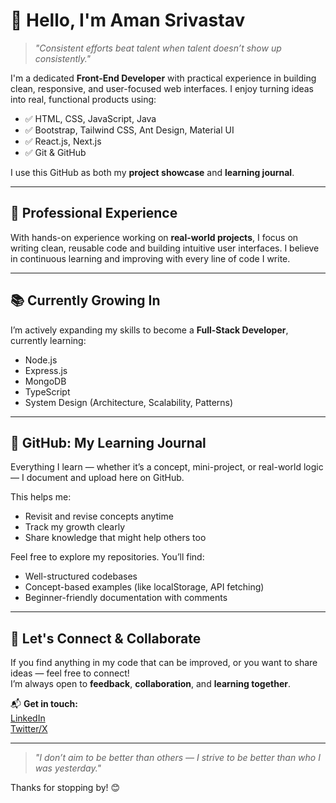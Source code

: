 # 🚀 Hello, I'm Aman Srivastav

> *"Consistent efforts beat talent when talent doesn’t show up consistently."*

I'm a dedicated **Front-End Developer** with practical experience in building clean, responsive, and user-focused web interfaces. I enjoy turning ideas into real, functional products using:

- ✅ HTML, CSS, JavaScript, Java  
- ✅ Bootstrap, Tailwind CSS, Ant Design, Material UI  
- ✅ React.js, Next.js  
- ✅ Git & GitHub  

I use this GitHub as both my **project showcase** and **learning journal**.

---

## 💼 Professional Experience

With hands-on experience working on **real-world projects**, I focus on writing clean, reusable code and building intuitive user interfaces. I believe in continuous learning and improving with every line of code I write.

---

## 📚 Currently Growing In

I’m actively expanding my skills to become a **Full-Stack Developer**, currently learning:

- Node.js  
- Express.js  
- MongoDB  
- TypeScript  
- System Design (Architecture, Scalability, Patterns)

---

## 🧠 GitHub: My Learning Journal

Everything I learn — whether it’s a concept, mini-project, or real-world logic — I document and upload here on GitHub.

This helps me:

- Revisit and revise concepts anytime  
- Track my growth clearly  
- Share knowledge that might help others too  

Feel free to explore my repositories. You’ll find:

- Well-structured codebases  
- Concept-based examples (like localStorage, API fetching)  
- Beginner-friendly documentation with comments

---

## 🤝 Let's Connect & Collaborate

If you find anything in my code that can be improved, or you want to share ideas — feel free to connect!  
I’m always open to **feedback**, **collaboration**, and **learning together**.

📬 **Get in touch:**  
[LinkedIn](https://www.linkedin.com/in/YOUR-USERNAME)  
[Twitter/X](https://twitter.com/YOUR-USERNAME)

---

> *"I don’t aim to be better than others — I strive to be better than who I was yesterday."*

Thanks for stopping by! 😊
